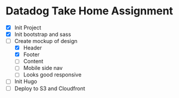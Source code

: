 # Datadog Take Home Assignment
- [X] Init Project
- [X] Init bootstrap and sass
- [ ] Create mockup of design
    - [X] Header
    - [X] Footer
    - [ ] Content
    - [ ] Mobile side nav
    - [ ] Looks good responsive
- [ ] Init Hugo
- [ ] Deploy to S3 and Cloudfront
